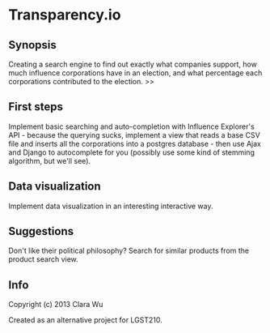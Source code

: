 # Transparency.io 
 
## Synopsis

Creating a search engine to find out exactly what companies support, how much influence corporations have in an election, and what percentage each corporations contributed to the election. >>
 
## First steps 

Implement basic searching and auto-completion with Influence Explorer's API - because the querying sucks, implement a view that reads a base CSV file and inserts all the corporations into a postgres database - then use Ajax and Django to autocomplete for you (possibly use some kind of stemming algorithm, but we'll see). 

## Data visualization
 
Implement data visualization in an interesting interactive way. 
 
## Suggestions
 
Don't like their political philosophy? Search for similar products from the product search view. 

## Info
 
Copyright (c) 2013 Clara Wu

Created as an alternative project for LGST210.


